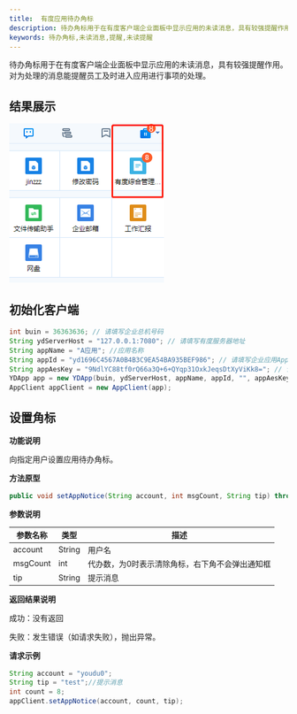 ```yaml
---
title:  有度应用待办角标
description: 待办角标用于在有度客户端企业面板中显示应用的未读消息，具有较强提醒作用。对为处理的消息能提醒员工及时进入应用进行事项的处理。
keywords: 待办角标,未读消息,提醒,未读提醒
---
```

待办角标用于在有度客户端企业面板中显示应用的未读消息，具有较强提醒作用。对为处理的消息能提醒员工及时进入应用进行事项的处理。

## 结果展示

![1565947390699](res/b01_00056/1565947390699.png)

## 初始化客户端

```java
int buin = 36363636; // 请填写企业总机号码
String ydServerHost = "127.0.0.1:7080"; // 请填写有度服务器地址
String appName = "A应用"; //应用名称
String appId = "yd1696C4567A0B4B3C9EA54BA935BEF986"; // 请填写企业应用AppId
String appAesKey = "9NdlYC88tf0rQ66a3Q+6+QYqp31OxkJeqsDtXyViKk8="; // 请填写企业应用的EncodingaesKey
YDApp app = new YDApp(buin, ydServerHost, appName, appId, "", appAesKey);
AppClient appClient = new AppClient(app);
```

## 设置角标

**功能说明**

向指定用户设置应用待办角标。

**方法原型**

```java
public void setAppNotice(String account, int msgCount, String tip) throws ParamParserException, AESCryptoException, HttpRequestException;
```

**参数说明**

| 参数名称 | 类型   | 描述                                          |
| -------- | ------ | --------------------------------------------- |
| account  | String | 用户名                                        |
| msgCount | int    | 代办数，为0时表示清除角标，右下角不会弹出通知框 |
| tip      | String | 提示消息                                      |

**返回结果说明**

成功：没有返回

失败：发生错误（如请求失败），抛出异常。

**请求示例**

```java
String account = "youdu0";
String tip = "test";//提示消息
int count = 8;
appClient.setAppNotice(account, count, tip);
```